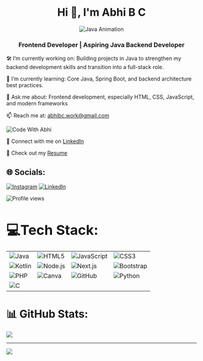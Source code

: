 <h1 align="center">Hi 👋, I'm Abhi B C </h1>

<div align="center">
  <img src="java.gif" alt="Java Animation" />
</div>

<h3 align="center">Frontend Developer | Aspiring Java Backend Developer</h3>



🛠️ I’m currently working on:
Building projects in Java to strengthen my backend development skills and transition into a full-stack role.

🌱 I’m currently learning:
Core Java, Spring Boot, and backend architecture best practices.

💬 Ask me about:
Frontend development, especially HTML, CSS, JavaScript, and modern frameworks

📫 Reach me at: [abhibc.work@gmail.com](mailto:abhibc.work@gmail.com)

![Code With Abhi](Screenshot-2025-08-27-182539.png)

🔗 Connect with me on [LinkedIn](https://www.linkedin.com/in/abhibc2005/)

📄 Check out my [Resume](https://drive.google.com/file/d/1AbcD3FgHiJKlMnO9PQz/view?usp=sharing)



## 🌐 Socials:
[![Instagram](https://img.shields.io/badge/Instagram-%23E4405F.svg?logo=Instagram&logoColor=white)](https://instagram.com/_its._.abhiii_) [![LinkedIn](https://img.shields.io/badge/LinkedIn-%230077B5.svg?logo=linkedin&logoColor=white)](https://linkedin.com/in/abhibc2005) 

<p align="lift">
  <img src="https://komarev.com/ghpvc/?username=codewithabhi101&label=Profile%20Views&color=0e75b6&style=flat" alt="Profile views" />
</p>

<h2 style="font-size: 36px; font-weight: 700; margin-bottom: 20px;">
 💻Tech Stack:
</h2>

<table>
  <tr>
    <td><img src="https://img.shields.io/badge/java-%23ED8B00?style=flat-square&logo=openjdk&logoColor=white" alt="Java" /></td>
    <td><img src="https://img.shields.io/badge/html5-%23E34F26?style=flat-square&logo=html5&logoColor=white" alt="HTML5" /></td>
    <td><img src="https://img.shields.io/badge/javascript-%23323330?style=flat-square&logo=javascript&logoColor=%23F7DF1E" alt="JavaScript" /></td>
    <td><img src="https://img.shields.io/badge/css3-%231572B6?style=flat-square&logo=css3&logoColor=white" alt="CSS3" /></td>
  </tr>
  <tr>
    <td><img src="https://img.shields.io/badge/kotlin-%237F52FF?style=flat-square&logo=kotlin&logoColor=white" alt="Kotlin" /></td>
    <td><img src="https://img.shields.io/badge/node.js-6DA55F?style=flat-square&logo=node.js&logoColor=white" alt="Node.js" /></td>
    <td><img src="https://img.shields.io/badge/Next-black?style=flat-square&logo=next.js&logoColor=white" alt="Next.js" /></td>
    <td><img src="https://img.shields.io/badge/bootstrap-%238511FA?style=flat-square&logo=bootstrap&logoColor=white" alt="Bootstrap" /></td>
  </tr>
  <tr>
    <td><img src="https://img.shields.io/badge/php-%23777BB4?style=flat-square&logo=php&logoColor=white" alt="PHP" /></td>
    <td><img src="https://img.shields.io/badge/Canva-%2300C4CC?style=flat-square&logo=Canva&logoColor=white" alt="Canva" /></td>
    <td><img src="https://img.shields.io/badge/github-%23121011?style=flat-square&logo=github&logoColor=white" alt="GitHub" /></td>
    <td><img src="https://img.shields.io/badge/python-3670A0?style=flat-square&logo=python&logoColor=ffdd54" alt="Python" /></td>
  </tr>
  <tr>
    <td><img src="https://img.shields.io/badge/c-%2300599C?style=flat-square&logo=c&logoColor=white" alt="C" /></td>
    <td></td>
    <td></td>
    <td></td>
  </tr>
</table>



# 📊 GitHub Stats:
![](https://github-readme-stats.vercel.app/api?username=codewithabhi101&theme=vue-dark&hide_border=true&include_all_commits=true&count_private=true)<br/>

---
[![](https://visitcount.itsvg.in/api?id=codewithabhi101&icon=0&color=0)](https://visitcount.itsvg.in)

<!-- Proudly created with GPRM ( https://gprm.itsvg.in ) -->

